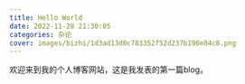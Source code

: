 ```yaml
---
title: Hello World
date: 2022-11-28 21:30:05
categories: 杂论
cover: images/bizhi/1d3ad13d0c783352f52d237b190e04c8.png
---
```


欢迎来到我的个人博客网站，这是我发表的第一篇blog。


